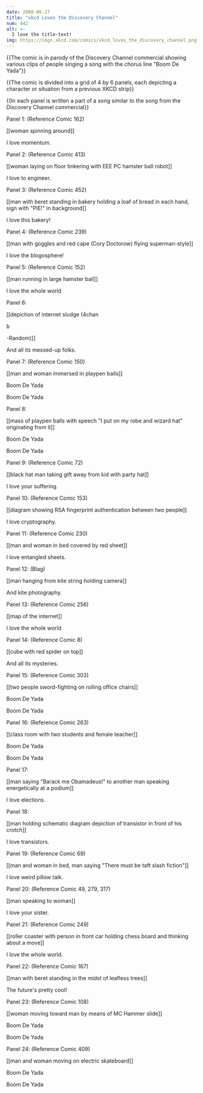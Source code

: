 ```yaml
---
date: 2008-06-27
title: "xkcd Loves the Discovery Channel"
num: 442
alt: >-
  I love the title-text!
img: https://imgs.xkcd.com/comics/xkcd_loves_the_discovery_channel.png
---
```

{{The comic is in parody of the Discovery Channel commercial showing various clips of people singing a song with the chorus line "Boom De Yada"}}

{{The comic is divided into a grid of 4 by 6 panels, each depicting a character or situation from a previous XKCD strip}}

{{In each panel is written a part of a song similar to the song from the Discovery Channel commercial}}

Panel 1: (Reference Comic 162)

[[woman spinning around]]

I love momentum.

Panel 2: (Reference Comic 413)

[[woman laying on floor tinkering with EEE PC hamster ball robot]]

I love to engineer.

Panel 3: (Reference Comic 452)

[[man with beret standing in bakery holding a loaf of bread in each hand, sign with "PIE!" in background]]

I love this bakery!

Panel 4: (Reference Comic 239)

[[man with goggles and red cape (Cory Doctorow) flying superman-style]]

I love the blogosphere!

Panel 5: (Reference Comic 152)

[[man running in large hamster ball]]

I love the whole world

Panel 6:

[[depiction of internet sludge (4chan 

b

-Random)]]

And all its messed-up folks.

Panel 7: (Reference Comic 150)

[[man and woman immersed in playpen balls]]

Boom De Yada

Boom De Yada

Panel 8:

[[mass of playpen balls with speech "I put on my robe and wizard hat" originating from it]]

Boom De Yada

Boom De Yada

Panel 9: (Reference Comic 72)

[[black hat man taking gift away from kid with party hat]]

I love your suffering.

Panel 10: (Reference Comic 153)

[[diagram showing RSA fingerprint authentication between two people]]

I love cryptography.

Panel 11: (Reference Comic 230)

[[man and woman in bed covered by red sheet]]

I love entangled sheets.

Panel 12: (Blag)

[[man hanging from kite string holding camera]]

And kite photography.

Panel 13: (Reference Comic 256)

[[map of the internet]]

I love the whole world

Panel 14: (Reference Comic 8)

[[cube with red spider on top]]

And all its mysteries.

Panel 15: (Reference Comic 303)

[[two people sword-fighting on rolling office chairs]]

Boom De Yada

Boom De Yada

Panel 16: (Reference Comic 263)

[[class room with two students and female teacher]]

Boom De Yada

Boom De Yada

Panel 17:

[[man saying "Barack me Obamadeus!" to another man speaking energetically at a podium]]

I love elections.

Panel 18:

[[man holding schematic diagram depiction of transistor in front of his crotch]]

I love transistors.

Panel 19: (Reference Comic 69)

[[man and woman in bed, man saying "There must be taft slash fiction"]]

I love weird pillow talk.

Panel 20: (Reference Comic 49, 279, 317)

[[man speaking to woman]]

I love your sister.

Panel 21: (Reference Comic 249)

[[roller coaster with person in front car holding chess board and thinking about a move]]

I love the whole world.

Panel 22: (Reference Comic 167)

[[man with beret standing in the midst of leafless trees]]

The future's pretty cool!

Panel 23: (Reference Comic 108)

[[woman moving toward man by means of MC Hammer slide]]

Boom De Yada

Boom De Yada

Panel 24: (Reference Comic 409)

[[man and woman moving on electric skateboard]]

Boom De Yada

Boom De Yada

